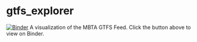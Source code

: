 # gtfs_explorer
[![Binder](https://mybinder.org/badge_logo.svg)](https://mybinder.org/v2/gh/fjlanasa/gtfs_explorer/master?filepath=https%3A%2F%2Fgithub.com%2Ffjlanasa%2Fgtfs_explorer%2Fblob%2Fmaster%2FService%2520Explorer.ipynb)
A visualization of the MBTA GTFS Feed. Click the button above to view on Binder.
